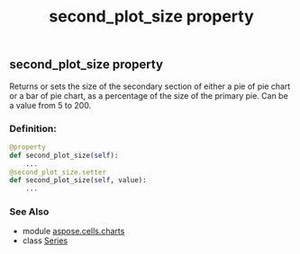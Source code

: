 ﻿---
title: second_plot_size property
second_title: Aspose.Cells for Python via .NET API References
description: 
type: docs
weight: 380
url: /aspose.cells.charts/series/second_plot_size/
is_root: false
---

## second_plot_size property


Returns or sets the size of the secondary section of either a pie of pie chart or a bar of pie chart, 
as a percentage of the size of the primary pie.
Can be a value from 5 to 200.
### Definition:
```python
@property
def second_plot_size(self):
    ...
@second_plot_size.setter
def second_plot_size(self, value):
    ...
```

### See Also
* module [aspose.cells.charts](../../)
* class [Series](/cells/python-net/aspose.cells.charts/series)
